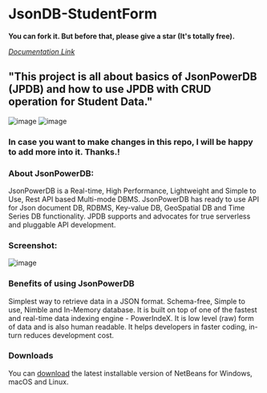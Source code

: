 # JsonDB-StudentForm
**You can fork it. But before that, please give a star (It's totally free).**

_[Documentation Link](https://login2explore.com/jpdb/docs.html)_

## **"This project is all about basics of JsonPowerDB (JPDB) and how to use JPDB with CRUD operation for Student Data."**

![image](https://github.com/nameera27/JsonDB-StudentForm/assets/120706492/01cfbe60-b9f5-4a6f-943b-06022bc25cfa)
![image](https://github.com/nameera27/JsonDB-StudentForm/assets/120706492/edb1cf32-3d84-404d-86c4-cba77da739a6)



### In case you want to make changes in this repo, I will be happy to add more into it. Thanks.!

### About JsonPowerDB:

JsonPowerDB is a Real-time, High Performance, Lightweight and Simple to Use, Rest API based Multi-mode DBMS. JsonPowerDB has ready to use API for Json document DB, RDBMS, Key-value DB, GeoSpatial DB and Time Series DB functionality. JPDB supports and advocates for true serverless and pluggable API development.

### Screenshot:

![image](https://github.com/nameera27/JsonDB-StudentForm/assets/120706492/a41b4315-d5f8-46b1-82b5-5c95063e5233)

### Benefits of using JsonPowerDB

Simplest way to retrieve data in a JSON format.
Schema-free, Simple to use, Nimble and In-Memory database.
It is built on top of one of the fastest and real-time data indexing engine - PowerIndeX.
It is low level (raw) form of data and is also human readable.
It helps developers in faster coding, in-turn reduces development cost.

### Downloads

You can [download](https://netbeans.apache.org/download/nb18/) the latest installable version of NetBeans for Windows, macOS and Linux.
